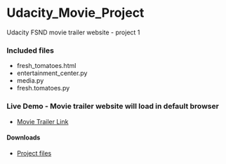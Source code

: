 # Udacity_Movie_Project

Udacity FSND movie trailer website - project 1

### Included files

- fresh_tomatoes.html
- entertainment_center.py
- media.py
- fresh.tomatoes.py

### Live Demo - Movie trailer website will load in default browser

- [Movie Trailer Link](http://mrsmith01.github.io/movies/fresh_tomatoes.html)

#### Downloads

- [Project files]()
